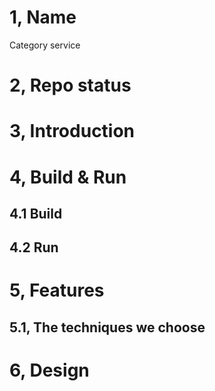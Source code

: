 # 1, Name
Category service

# 2, Repo status
 
# 3, Introduction

# 4, Build & Run
## 4.1 Build

## 4.2 Run



# 5, Features

## 5.1, The techniques we choose

# 6, Design


